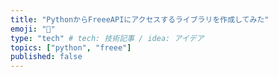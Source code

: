 ```yaml
---
title: "PythonからFreeeAPIにアクセスするライブラリを作成してみた"
emoji: "🐍"
type: "tech" # tech: 技術記事 / idea: アイデア
topics: ["python", "freee"]
published: false
---
```

